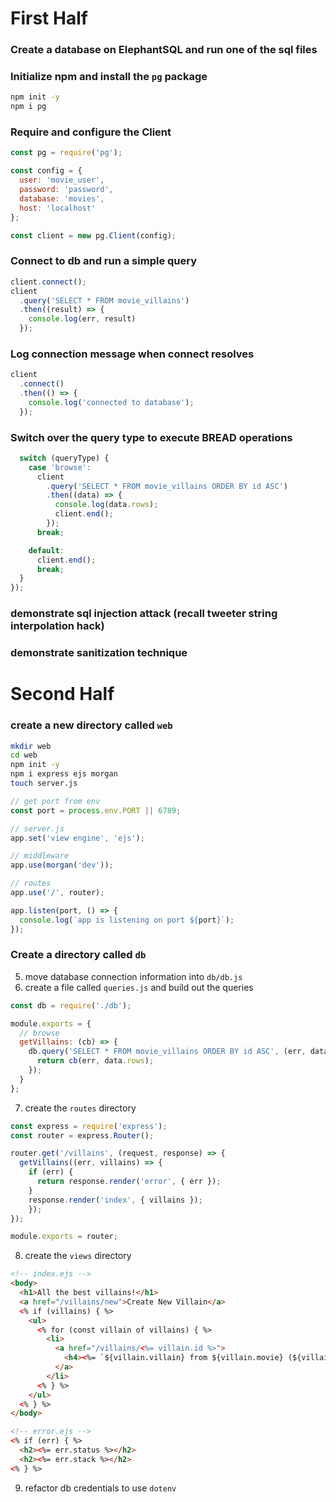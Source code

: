 # First Half

### Create a database on ElephantSQL and run one of the sql files

### Initialize npm and install the `pg` package

```bash
npm init -y
npm i pg
```

### Require and configure the Client

```js
const pg = require('pg');

const config = {
  user: 'movie_user',
  password: 'password',
  database: 'movies',
  host: 'localhost'
};

const client = new pg.Client(config);
```

### Connect to db and run a simple query

```js
client.connect();
client
  .query('SELECT * FROM movie_villains')
  .then((result) => {
    console.log(err, result)
  });
```

### Log connection message when connect resolves

```js
client
  .connect()
  .then(() => {
    console.log('connected to database');
  });
```

### Switch over the query type to execute BREAD operations

```js
  switch (queryType) {
    case 'browse':
      client
        .query('SELECT * FROM movie_villains ORDER BY id ASC')
        .then((data) => {
          console.log(data.rows);
          client.end();
        });
      break;

    default:
      client.end();
      break;
  }
});
```

### demonstrate sql injection attack (recall tweeter string interpolation hack)
### demonstrate sanitization technique

# Second Half

### create a new directory called `web`

```bash
mkdir web
cd web
npm init -y
npm i express ejs morgan
touch server.js
```

```js
// get port from env
const port = process.env.PORT || 6789;

// server.js
app.set('view engine', 'ejs');

// middleware
app.use(morgan('dev'));

// routes
app.use('/', router);

app.listen(port, () => {
  console.log(`app is listening on port ${port}`);
});
```

### Create a directory called `db`
5. move database connection information into `db/db.js`
6. create a file called `queries.js` and build out the queries

```js
const db = require('./db');

module.exports = {  
  // browse
  getVillains: (cb) => {
    db.query('SELECT * FROM movie_villains ORDER BY id ASC', (err, data) => {
      return cb(err, data.rows);
    });
  }
};
```

7. create the `routes` directory

```js
const express = require('express');
const router = express.Router();

router.get('/villains', (request, response) => {
  getVillains((err, villains) => {
    if (err) {
      return response.render('error', { err });
    }
    response.render('index', { villains });
    });
});

module.exports = router;
```

8. create the `views` directory

```html
<!-- index.ejs -->
<body>
  <h1>All the best villains!</h1>
  <a href="/villains/new">Create New Villain</a>
  <% if (villains) { %>
    <ul>
      <% for (const villain of villains) { %>
        <li>
          <a href="/villains/<%= villain.id %>">
            <h4><%= `${villain.villain} from ${villain.movie} (${villain.id})` %></h4>
          </a>
        </li>
      <% } %>
    </ul>
  <% } %>
</body>

<!-- error.ejs -->
<% if (err) { %>
  <h2><%= err.status %></h2>
  <h2><%= err.stack %></h2>
<% } %>
```

9. refactor db credentials to use `dotenv`
